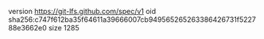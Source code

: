 version https://git-lfs.github.com/spec/v1
oid sha256:c747f612ba35f64611a39666007cb949565265263386426731f522788e3662e0
size 1285
